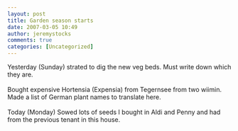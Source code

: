```yaml
---
layout: post
title: Garden season starts
date: 2007-03-05 10:49
author: jeremystocks
comments: true
categories: [Uncategorized]
---
```

Yesterday (Sunday) strated to dig the new veg beds. Must write down which they are.<br /><br />Bought expensive Hortensia (Expensia) from Tegernsee from two wiimin. Made a list of German plant names to translate here.<br /><br />Today (Monday) Sowed lots of seeds I bought in Aldi and Penny and had from the previous tenant in this house.
